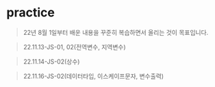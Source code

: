 # practice
>22년 8월 1일부터 배운 내용을 꾸준히 복습하면서 올리는 것이 목표입니다.

>22.11.13-JS-01, 02(전역변수, 지역변수)

>22.11.14-JS-02(상수)

>22.11.16-JS-02(데이터타입, 이스케이프문자, 변수출력)

